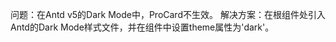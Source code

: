 问题：在Antd v5的Dark Mode中，ProCard不生效。
解决方案：在根组件处引入Antd的Dark Mode样式文件，并在<ConfigProvider>组件中设置theme属性为'dark'。
